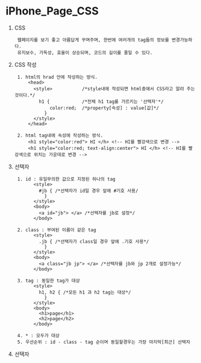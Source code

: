 # iPhone_Page_CSS

1. CSS

        웹페이지를 보기 좋고 아름답게 꾸며주며, 한번에 여러개의 tag들의 정보를 변경가능하다. 
        유지보수, 가독성, 효울이 상승되며, 코드의 길이를 줄일 수 있다.

2. CSS 작성

        1. html의 hrad 안에 작성하는 방식.
            <head>
              <style>           /*style내에 작성되면 html중에서 CSS라고 알려 주는 것이다.*/
                h1 {            /*전체 h1 tag를 가르키는 '선택자'*/
                    color:red;  /*property[속성] : value[값]*/
                  }
              </style>
            </head>
           
        2. html tag내에 속성에 작성하는 방식.
            <h1 style="color:red"> HI </h> <!-- HI를 빨강색으로 변경 -->
            <h1 style="color:red; text-align:center"> HI </h> <!-- HI를 빨강색으로 위치는 가운데로 변경 -->


3. 선택자
      
        1. id : 유일무의한 값으로 지정된 하나의 tag 
              <style>           
                #jb { /*선택자가 id일 경우 앞에 #기호 사용/
                  }
              </style>
              <body>
                <a id="jb"> </a> /*선택자를 jb로 설정*/
              </body>

        2. class : 부여된 이름이 같은 tag 
              <style>           
                .jb { /*선택자가 class일 경우 앞에 .기호 사용*/
                  }
              </style>
              <body>
                <a class="jb jp"> </a> /*선택자를 jb와 jp 2개로 설정가능*/
              </body>              
              
        3. tag : 동일한 tag가 대상
              <style>           
                h1, h2 { /*모든 h1 과 h2 tag는 대상*/
                  }
              </style>
              <body>
                <h1>page</h1>
                <h2>page</h2>
              </body>
              
        4. * : 모두가 대상
        5. 우선순위 : id - class - tag 순이며 동일할경우는 가장 마지막[최근] 선택자


4. 선택자
        
        
        
        
        
        
        
              
